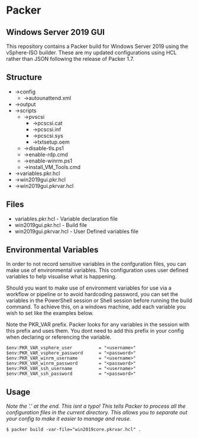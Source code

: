 # Packer

## Windows Server 2019 GUI

 This repository contains a Packer build for Windows Server 2019 using the vSphere-ISO builder.
 These are my updated configurations using HCL rather than JSON following the release of Packer 1.7.

## Structure

 - ->config
	- ->autounattend.xml
 - ->output
 - ->scripts
	- ->pvscsi
		- ->pcscsi.cat
		- ->pcscsi.inf
		- ->pcscsi.sys
		- ->txtsetup.oem
	- ->disable-tls.ps1
	- ->enable-rdp.cmd
	- ->enable-winrm.ps1
	- ->install_VM_Tools.cmd
 - ->variables.pkr.hcl
 - ->win2019gui.pkr.hcl
 - ->win2019gui.pkrvar.hcl

## Files
- variables.pkr.hcl - Variable declaration file
- win2019gui.pkr.hcl - Build file
- win2019gui.pkrvar.hcl - User Defined variables file

## Environmental Variables
In order to not record sensitive variables in the confguration files, you can make use of environmental variables.  This configuration uses user defined variables to help visualise what is happening.

Should you want to make use of environment variables for use via a workflow or pipeline or to avoid hardcoding password, you can set the variables in the PowerShell session or Shell session before running the build command.  To achieve this, on a windows machine, add each variable you wish to set like the examples below.

Note the PKR_VAR prefix.  Packer looks for any variables in the session with this prefix and uses them. You dont need to add this prefix in your config when declaring or referencing the variable.
```
$env:PKR_VAR_vsphere_user          = "<username>"
$env:PKR_VAR_vsphere_password      = "<password>"
$env:PKR_VAR_winrm_username        = "<username>"
$env:PKR_VAR_winrm_password        = "<password>"
$env:PKR_VAR_ssh_username          = "<username>"
$env:PKR_VAR_ssh_password          = "<password>"
```

## Usage

*Note the '.' at the end.  This isnt a typo!  This tells Packer to process all the configuration files in the current directory.  This allows you to separate out your config to make it easier to manage and reuse.*

```
$ packer build -var-file="win2019core.pkrvar.hcl" .
```